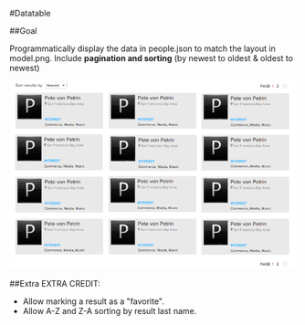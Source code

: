 #Datatable

##Goal 

Programmatically display the data in people.json to match the layout in
model.png. Include **pagination and sorting** (by newest to oldest & oldest to
newest)

![Model](model.png)


##Extra
EXTRA CREDIT:

* Allow marking a result as a "favorite". 
* Allow A-Z and Z-A sorting by result last name.  
